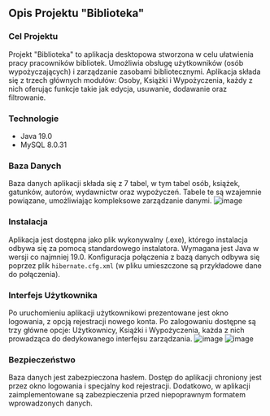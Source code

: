 ## Opis Projektu "Biblioteka"
### Cel Projektu
Projekt "Biblioteka" to aplikacja desktopowa stworzona w celu ułatwienia pracy pracowników bibliotek. Umożliwia obsługę użytkowników (osób wypożyczających) i zarządzanie zasobami bibliotecznymi. Aplikacja składa się z trzech głównych modułów: Osoby, Książki i Wypożyczenia, każdy z nich oferując funkcje takie jak edycja, usuwanie, dodawanie oraz filtrowanie.

### Technologie
- Java 19.0
- MySQL 8.0.31

### Baza Danych
Baza danych aplikacji składa się z 7 tabel, w tym tabel osób, książek, gatunków, autorów, wydawnictw oraz wypożyczeń. Tabele te są wzajemnie powiązane, umożliwiając kompleksowe zarządzanie danymi.
![image](https://github.com/Krzychulec21/LibraryApp/assets/101758475/80827d38-d081-491f-9625-8702cd76e18f)


### Instalacja
Aplikacja jest dostępna jako plik wykonywalny (.exe), którego instalacja odbywa się za pomocą standardowego instalatora. Wymagana jest Java w wersji co najmniej 19.0. Konfiguracja połączenia z bazą danych odbywa się poprzez plik `hibernate.cfg.xml` (w pliku umieszczone są przykładowe dane do połączenia).

### Interfejs Użytkownika
Po uruchomieniu aplikacji użytkownikowi prezentowane jest okno logowania, z opcją rejestracji nowego konta. Po zalogowaniu dostępne są trzy główne opcje: Użytkownicy, Książki i Wypożyczenia, każda z nich prowadząca do dedykowanego interfejsu zarządzania.
![image](https://github.com/Krzychulec21/LibraryApp/assets/101758475/8543b6d4-1dd7-4b52-9889-00926064b481)
![image](https://github.com/Krzychulec21/LibraryApp/assets/101758475/380a31b4-197f-4ced-becc-aed3ce9b6bde)


### Bezpieczeństwo
Baza danych jest zabezpieczona hasłem. Dostęp do aplikacji chroniony jest przez okno logowania i specjalny kod rejestracji. Dodatkowo, w aplikacji zaimplementowane są zabezpieczenia przed niepoprawnym formatem wprowadzonych danych.

